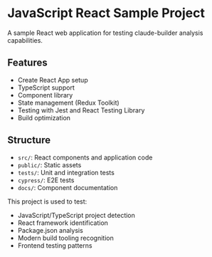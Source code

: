 # JavaScript React Sample Project

A sample React web application for testing claude-builder analysis capabilities.

## Features

- Create React App setup
- TypeScript support
- Component library
- State management (Redux Toolkit)
- Testing with Jest and React Testing Library
- Build optimization

## Structure

- `src/`: React components and application code
- `public/`: Static assets
- `tests/`: Unit and integration tests
- `cypress/`: E2E tests
- `docs/`: Component documentation

This project is used to test:

- JavaScript/TypeScript project detection
- React framework identification
- Package.json analysis
- Modern build tooling recognition
- Frontend testing patterns
